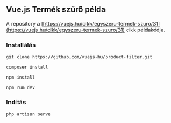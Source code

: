 ## Vue.js Termék szűrő példa 

A repository a [https://vuejs.hu/cikk/egyszeru-termek-szuro/31](https://vuejs.hu/cikk/egyszeru-termek-szuro/31) cikk példakódja.

### Installálás

`git clone https://github.com/vuejs-hu/product-filter.git`

`composer install`

`npm install`

`npm run dev`

### Indítás

`php artisan serve`
